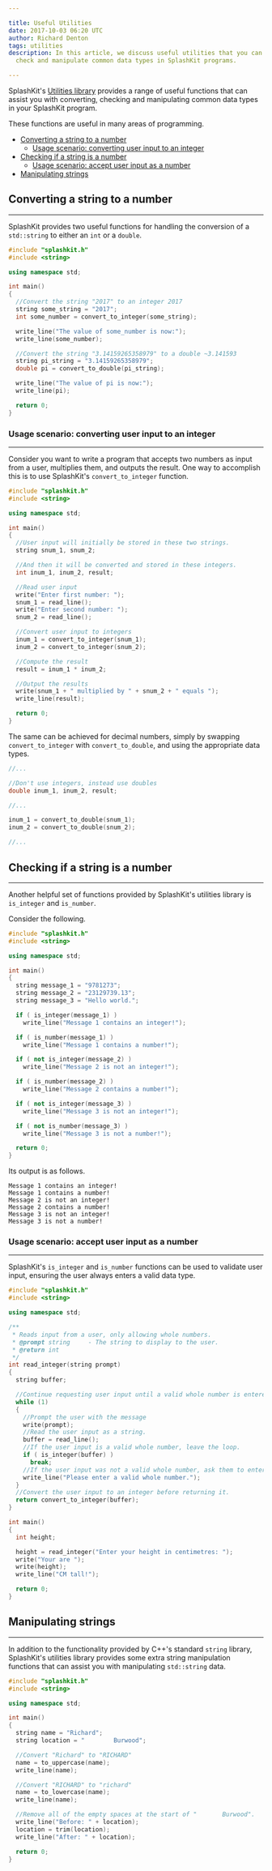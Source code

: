 ```yaml
---

title: Useful Utilities
date: 2017-10-03 06:20 UTC
author: Richard Denton
tags: utilities
description: In this article, we discuss useful utilities that you can use to convert,
  check and manipulate common data types in SplashKit programs.

---
```


SplashKit's [Utilities library](/components/utilities) provides a range of useful functions that can assist you with converting, checking and manipulating common data types in your SplashKit program.

These functions are useful in many areas of programming.

* [Converting a string to a number](#convert-string-to-number)
  * [Usage scenario: converting user input to an integer](#convert-user-input-to-int)
* [Checking if a string is a number](#check-if-string-is-number)
  * [Usage scenario: accept user input as a number](#accept-user-input-as-number)
* [Manipulating strings](#manipulating-strings)

## Converting a string to a number
<hr id="convert-string-to-number">

SplashKit provides two useful functions for handling the conversion of a ```std::string``` to either an ```int``` or a ```double```.

```cpp
#include "splashkit.h"
#include <string>

using namespace std;

int main()
{
  //Convert the string "2017" to an integer 2017
  string some_string = "2017";
  int some_number = convert_to_integer(some_string);

  write_line("The value of some_number is now:");
  write_line(some_number);

  //Convert the string "3.14159265358979" to a double ~3.141593
  string pi_string = "3.14159265358979";
  double pi = convert_to_double(pi_string);

  write_line("The value of pi is now:");
  write_line(pi);

  return 0;
}
```

### Usage scenario: converting user input to an integer
<hr id="convert-user-input-to-int">

Consider you want to write a program that accepts two numbers as input from a user, multiplies them, and outputs the result. One way to accomplish this is to use SplashKit's ```convert_to_integer``` function.

```c++
#include "splashkit.h"
#include <string>

using namespace std;

int main()
{
  //User input will initially be stored in these two strings.
  string snum_1, snum_2;

  //And then it will be converted and stored in these integers.
  int inum_1, inum_2, result;

  //Read user input
  write("Enter first number: ");
  snum_1 = read_line();
  write("Enter second number: ");
  snum_2 = read_line();

  //Convert user input to integers
  inum_1 = convert_to_integer(snum_1);
  inum_2 = convert_to_integer(snum_2);

  //Compute the result
  result = inum_1 * inum_2;

  //Output the results
  write(snum_1 + " multiplied by " + snum_2 + " equals ");
  write_line(result);

  return 0;
}
```

The same can be achieved for decimal numbers, simply by swapping ```convert_to_integer``` with ```convert_to_double```, and using the appropriate data types.

```c++
//...

//Don't use integers, instead use doubles
double inum_1, inum_2, result;

//...

inum_1 = convert_to_double(snum_1);
inum_2 = convert_to_double(snum_2);

//...
```

## Checking if a string is a number
<hr id="check-if-string-is-number">

Another helpful set of functions provided by SplashKit's utilities library is ```is_integer``` and ```is_number```.

Consider the following.

```c++
#include "splashkit.h"
#include <string>

using namespace std;

int main()
{
  string message_1 = "9781273";
  string message_2 = "23129739.13";
  string message_3 = "Hello world.";

  if ( is_integer(message_1) )
    write_line("Message 1 contains an integer!");

  if ( is_number(message_1) )
    write_line("Message 1 contains a number!");

  if ( not is_integer(message_2) )
    write_line("Message 2 is not an integer!");

  if ( is_number(message_2) )
    write_line("Message 2 contains a number!");

  if ( not is_integer(message_3) )
    write_line("Message 3 is not an integer!");

  if ( not is_number(message_3) )
    write_line("Message 3 is not a number!");

  return 0;
}
```

Its output is as follows.

```
Message 1 contains an integer!
Message 1 contains a number!
Message 2 is not an integer!
Message 2 contains a number!
Message 3 is not an integer!
Message 3 is not a number!
```

### Usage scenario: accept user input as a number
<hr id="accept-user-input-as-number">

SplashKit's ```is_integer``` and ```is_number``` functions can be used to validate user input, ensuring the user always enters a valid data type.

```c++
#include "splashkit.h"
#include <string>

using namespace std;

/**
 * Reads input from a user, only allowing whole numbers.
 * @prompt string     - The string to display to the user.
 * @return int
 */
int read_integer(string prompt)
{
  string buffer;

  //Continue requesting user input until a valid whole number is entered.
  while (1)
  {
    //Prompt the user with the message
    write(prompt);
    //Read the user input as a string.
    buffer = read_line();
    //If the user input is a valid whole number, leave the loop.
    if ( is_integer(buffer) )
      break;
    //If the user input was not a valid whole number, ask them to enter a whole number.
    write_line("Please enter a valid whole number.");
  }
  //Convert the user input to an integer before returning it.
  return convert_to_integer(buffer);
}

int main()
{
  int height;

  height = read_integer("Enter your height in centimetres: ");
  write("Your are ");
  write(height);
  write_line("CM tall!");

  return 0;
}
```

## Manipulating strings
<hr id="manipulating-strings">

In addition to the functionality provided by C++'s standard ```string``` library, SplashKit's utilities library provides some extra string manipulation functions that can assist you with manipulating ```std::string``` data.

```c++
#include "splashkit.h"
#include <string>

using namespace std;

int main()
{
  string name = "Richard";
  string location = "        Burwood";

  //Convert "Richard" to "RICHARD"
  name = to_uppercase(name);
  write_line(name);

  //Convert "RICHARD" to "richard"
  name = to_lowercase(name);
  write_line(name);

  //Remove all of the empty spaces at the start of "       Burwood".
  write_line("Before: " + location);
  location = trim(location);
  write_line("After: " + location);

  return 0;
}
```

